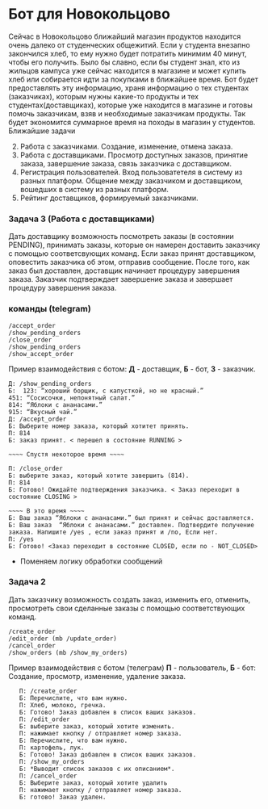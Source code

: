 # Бот для Новокольцово
Сейчас в Новокольцово ближайший магазин продуктов находится очень далеко от студенческих общежитий. Если у студента внезапно закончился хлеб, то ему нужно будет потратить минимим 40 минут, чтобы его получить. Было бы славно, если бы студент знал, кто из жильцов кампуса уже сейчас находится в магазине и может купить хлеб или собирается идти за покупками в ближайшее время.
Бот будет предоставлять эту информацию, храня информацию о тех студентах (заказчиках), которым нужны какие-то продукты и тех студентах(доставщиках), которые уже находится в магазине и готовы помочь заказчикам, взяв и необходимые заказчикам продукты. Так будет экономится суммарное время на походы в магазин у студентов.
Ближайшие задачи

2. Работа с заказчиками. Создание, изменение, отмена заказа.
3. Работа с доставщиками. Просмотр доступных заказов, принятие заказа, завершение заказа, связь заказчика с доставщиком. 
4. Регистрация пользователей. Вход пользоватетеля в систему из разных платформ.
Общение между заказчиком и доставщиком, вошедших в систему из разных платформ.
5. Рейтинг доставщиков, формируемый заказчиками.

### Задача 3 (Работа с доставщиками)
Дать доставщику возможность посмотреть заказы (в состоянии PENDING),
принимать заказы, которые он намерен доставить заказчику c помощью соответсвующих команд.
Если заказ принят доставщиком, оповестить заказчика об этом, отправив сообщение.
После того, как заказ был доставлен,
доставщик начинает процедуру завершения заказа.
Заказчик подтверждает завершение заказа и завершает процедуру завершения заказа.

### команды (telegram)
```
/accept_order
/show_pending_orders
/close_order
/show_pending_orders
/show_accept_order
```

Пример взаимодействия с ботом: <b>Д</b> - доставщик, <b>Б</b> - бот, <b>З</b> - заказчик.

```
Д: /show_pending_orders
Б: 	123: “хороший борщик, с капусткой, но не красный.”
451: “Сосисочки, непонятный салат.”
814: “Яблоки с ананасами.”
915: “Вкусный чай.”
Д: /accept_order
Б: Выберите номер заказа, который хотитет принять.
П: 814
Б: заказ принят. < перешел в состояние RUNNING >

~~~~ Спустя некоторое время ~~~~

П: /close_order
Б: выберите заказ, который хотите завершить (814).
П: 814
Б: Готово! Ожидайте подтверждения заказчика. < Заказ переходит в состояние CLOSING >

~~~~ В это время ~~~~
Б: Ваш заказ “Яблоки с ананасами.” был принят и сейчас доставляется.
Б: Ваш заказ  “Яблоки с ананасами.” доставлен. Подтвердите получение заказа. Напишите /yes , если заказ принят и /no, Если нет.
П: /yes
Б: Готово! <Заказ переходит в состояние CLOSED, если no - NOT_CLOSED>
```

 + Поменяем логику обработки сообщений


### Задача 2
Дать заказчику возможность создать заказ, изменить его, отменить, просмотреть свои сделанные заказы с помощью соответствующих команд.

```
/create_order
/edit_order (mb /update_order)
/cancel_order
/show_orders (mb /show_my_orders)
```

Пример взаимодействия с ботом (телеграм) <b>П</b> - пользователь, <b>Б</b> - бот:
Cоздание, просмотр, изменение, удаление заказа.<br>

```
   П: /create_order
   Б: Перечислите, что вам нужно.
   П: Хлеб, молоко, гречка.
   Б: Готово! Заказ добавлен в список ваших заказов.
   П: /edit_order
   Б: выберите заказ, который хотите изменить.
   П: нажимает кнопку / отправляет номер заказа.
   Б: Перечислите, что вам нужно.
   П: картофель, лук.
   Б: Готово! Заказ добавлен в список ваших заказов.
   П: /show_my_orders
   Б: *Выводит список заказов с их описанием*.
   П: /cancel_order
   Б: Выберите заказ, который хотите удалить
   П: нажимает кнопку / отправляет номер заказа.
   Б: готово! Заказ удален.
```